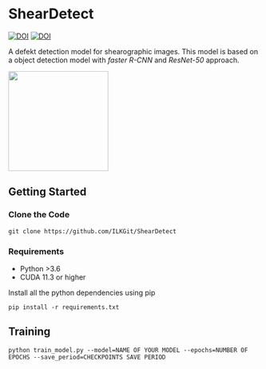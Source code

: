 # ShearDetect
[![DOI](https://zenodo.org/badge/DOI/10.5281/zenodo.6463119.svg)](https://doi.org/10.5281/zenodo.6463119)
[![DOI](https://zenodo.org/badge/DOI/10.5281/zenodo.6482460.svg)](https://doi.org/10.5281/zenodo.6482459)

A defekt detection model for shearographic images. This model is based on a object detection model with *faster R-CNN* and *ResNet-50* approach.

<img src="https://camo.githubusercontent.com/..." data-canonical-src="https://gyazo.com/eb5c5741b6a9a16c692170a41a49c858.png" width="200" height="200" />


## Getting Started
### Clone the Code
```
git clone https://github.com/ILKGit/ShearDetect
```
### Requirements
* Python >3.6
* CUDA 11.3 or higher

Install all the python dependencies using pip
```
pip install -r requirements.txt
```


## Training
```
python train_model.py --model=NAME OF YOUR MODEL --epochs=NUMBER OF EPOCHS --save_period=CHECKPOINTS SAVE PERIOD
```

